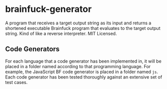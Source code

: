 # brainfuck-generator

A program that receives a target output string as its input and returns a shortened executable Brainfuck program that evaluates to the target output string.  Kind of like a reverse interpreter.  MIT Licensed.

## Code Generators

For each language that a code generator has been implemented in, it will be placed in a folder named according to that programming language.  For example, the JavaScript BF code generator is placed in a folder named `js`.  Each code generator has been tested thoroughly against an extensive set of test cases.

